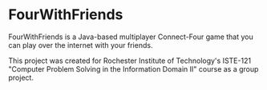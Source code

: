 # FourWithFriends


FourWithFriends is a Java-based multiplayer Connect-Four game that you can play over the internet with your friends.

This project was created for Rochester Institute of Technology's ISTE-121 "Computer Problem Solving in the Information Domain II" course as a group project.